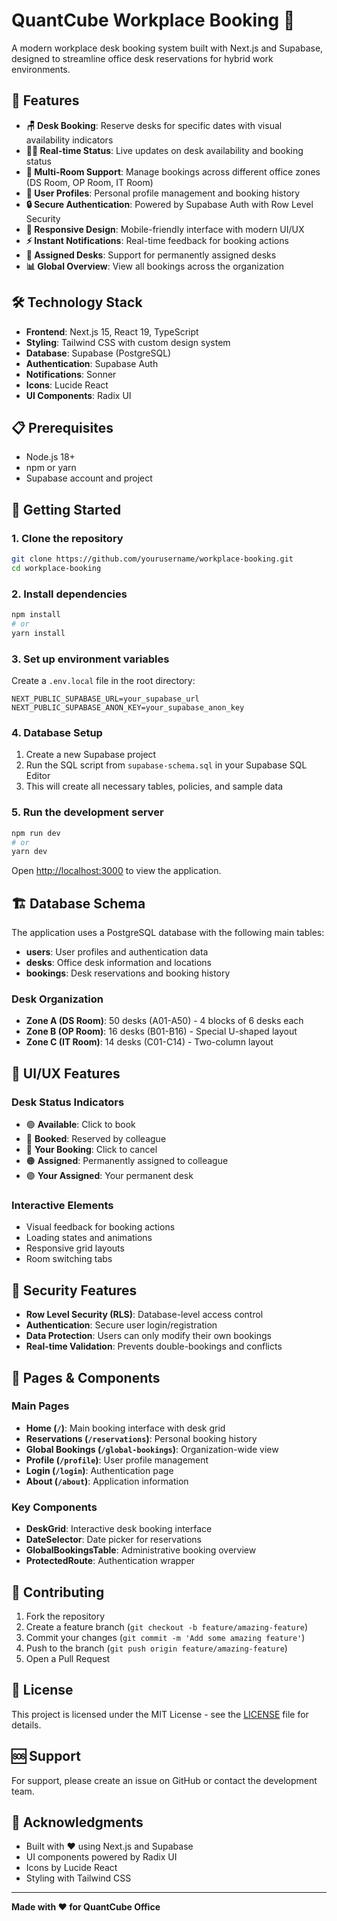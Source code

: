 # QuantCube Workplace Booking 🏢

A modern workplace desk booking system built with Next.js and Supabase, designed to streamline office desk reservations for hybrid work environments.

## 🌟 Features

- **🪑 Desk Booking**: Reserve desks for specific dates with visual availability indicators
- **🏃‍♂️ Real-time Status**: Live updates on desk availability and booking status
- **🏢 Multi-Room Support**: Manage bookings across different office zones (DS Room, OP Room, IT Room)
- **👤 User Profiles**: Personal profile management and booking history
- **🔒 Secure Authentication**: Powered by Supabase Auth with Row Level Security
- **📱 Responsive Design**: Mobile-friendly interface with modern UI/UX
- **⚡ Instant Notifications**: Real-time feedback for booking actions
- **🎯 Assigned Desks**: Support for permanently assigned desks
- **📊 Global Overview**: View all bookings across the organization

## 🛠️ Technology Stack

- **Frontend**: Next.js 15, React 19, TypeScript
- **Styling**: Tailwind CSS with custom design system
- **Database**: Supabase (PostgreSQL)
- **Authentication**: Supabase Auth
- **Notifications**: Sonner
- **Icons**: Lucide React
- **UI Components**: Radix UI

## 📋 Prerequisites

- Node.js 18+
- npm or yarn
- Supabase account and project

## 🚀 Getting Started

### 1. Clone the repository

```bash
git clone https://github.com/yourusername/workplace-booking.git
cd workplace-booking
```

### 2. Install dependencies

```bash
npm install
# or
yarn install
```

### 3. Set up environment variables

Create a `.env.local` file in the root directory:

```env
NEXT_PUBLIC_SUPABASE_URL=your_supabase_url
NEXT_PUBLIC_SUPABASE_ANON_KEY=your_supabase_anon_key
```

### 4. Database Setup

1. Create a new Supabase project
2. Run the SQL script from `supabase-schema.sql` in your Supabase SQL Editor
3. This will create all necessary tables, policies, and sample data

### 5. Run the development server

```bash
npm run dev
# or
yarn dev
```

Open [http://localhost:3000](http://localhost:3000) to view the application.

## 🏗️ Database Schema

The application uses a PostgreSQL database with the following main tables:

- **users**: User profiles and authentication data
- **desks**: Office desk information and locations
- **bookings**: Desk reservations and booking history

### Desk Organization

- **Zone A (DS Room)**: 50 desks (A01-A50) - 4 blocks of 6 desks each
- **Zone B (OP Room)**: 16 desks (B01-B16) - Special U-shaped layout
- **Zone C (IT Room)**: 14 desks (C01-C14) - Two-column layout

## 🎨 UI/UX Features

### Desk Status Indicators

- 🟢 **Available**: Click to book
- 🔴 **Booked**: Reserved by colleague
- 🔵 **Your Booking**: Click to cancel
- 🟠 **Assigned**: Permanently assigned to colleague
- 🟣 **Your Assigned**: Your permanent desk

### Interactive Elements

- Visual feedback for booking actions
- Loading states and animations
- Responsive grid layouts
- Room switching tabs

## 🔐 Security Features

- **Row Level Security (RLS)**: Database-level access control
- **Authentication**: Secure user login/registration
- **Data Protection**: Users can only modify their own bookings
- **Real-time Validation**: Prevents double-bookings and conflicts

## 📱 Pages & Components

### Main Pages

- **Home (`/`)**: Main booking interface with desk grid
- **Reservations (`/reservations`)**: Personal booking history
- **Global Bookings (`/global-bookings`)**: Organization-wide view
- **Profile (`/profile`)**: User profile management
- **Login (`/login`)**: Authentication page
- **About (`/about`)**: Application information

### Key Components

- **DeskGrid**: Interactive desk booking interface
- **DateSelector**: Date picker for reservations
- **GlobalBookingsTable**: Administrative booking overview
- **ProtectedRoute**: Authentication wrapper

## 🤝 Contributing

1. Fork the repository
2. Create a feature branch (`git checkout -b feature/amazing-feature`)
3. Commit your changes (`git commit -m 'Add some amazing feature'`)
4. Push to the branch (`git push origin feature/amazing-feature`)
5. Open a Pull Request

## 📝 License

This project is licensed under the MIT License - see the [LICENSE](LICENSE) file for details.

## 🆘 Support

For support, please create an issue on GitHub or contact the development team.

## 🙏 Acknowledgments

- Built with ❤️ using Next.js and Supabase
- UI components powered by Radix UI
- Icons by Lucide React
- Styling with Tailwind CSS

---

**Made with ❤️ for QuantCube Office**
